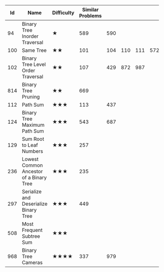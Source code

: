 
Id	| Name | 	Difficulty	| Similar Problems| 	 |     |   |		|   |				Comments
--- | ---  | ---           | ---           | --- | ---| ---| ---|---|---
94	|Binary Tree Inorder Traversal|	★	|589|	590		|		||||		traversal
100|	Same Tree	|★★	|101	|104	|110	|111	|572	|965	|	
102	|Binary Tree Level Order Traversal|	★★	|107	|429|	872	|987	|||			collecting nodes
814|	Binary Tree Pruning|	★★	|669	||||||						
112	|Path Sum	|★★★	|113|	437		|||||				
124	|Binary Tree Maximum Path Sum|	★★★|	543	|687	|||||					Use both children, return one
129	|Sum Root to Leaf Numbers	|★★★|	257			||||||				
236	|Lowest Common Ancestor of a Binary Tree	|★★★|	235			||||||				
297	|Serialize and Deserialize Binary Tree	|★★★	|449|||||||							
508|Most Frequent Subtree Sum	|★★★		|||||||						
968	|Binary Tree Cameras	|★★★★	|337	|979|||||						
